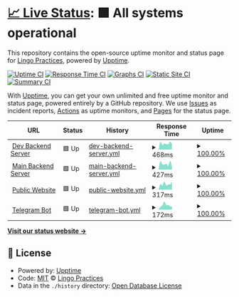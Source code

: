 # [📈 Live Status](https://lingopractices.github.io/upptime-status): <!--live status--> **🟩 All systems operational**

This repository contains the open-source uptime monitor and status page for [Lingo Practices](https://lingopractices.github.io/upptime-status), powered by [Upptime](https://github.com/upptime/upptime).

[![Uptime CI](https://github.com/lingopractices/upptime-status/workflows/Uptime%20CI/badge.svg)](https://github.com/lingopractices/upptime-status/actions?query=workflow%3A%22Uptime+CI%22)
[![Response Time CI](https://github.com/lingopractices/upptime-status/workflows/Response%20Time%20CI/badge.svg)](https://github.com/lingopractices/upptime-status/actions?query=workflow%3A%22Response+Time+CI%22)
[![Graphs CI](https://github.com/lingopractices/upptime-status/workflows/Graphs%20CI/badge.svg)](https://github.com/lingopractices/upptime-status/actions?query=workflow%3A%22Graphs+CI%22)
[![Static Site CI](https://github.com/lingopractices/upptime-status/workflows/Static%20Site%20CI/badge.svg)](https://github.com/lingopractices/upptime-status/actions?query=workflow%3A%22Static+Site+CI%22)
[![Summary CI](https://github.com/lingopractices/upptime-status/workflows/Summary%20CI/badge.svg)](https://github.com/lingopractices/upptime-status/actions?query=workflow%3A%22Summary+CI%22)

With [Upptime](https://upptime.js.org), you can get your own unlimited and free uptime monitor and status page, powered entirely by a GitHub repository. We use [Issues](https://github.com/lingopractices/upptime-status/issues) as incident reports, [Actions](https://github.com/lingopractices/upptime-status/actions) as uptime monitors, and [Pages](https://lingopractices.github.io/upptime-status) for the status page.

<!--start: status pages-->
<!-- This summary is generated by Upptime (https://github.com/upptime/upptime) -->
<!-- Do not edit this manually, your changes will be overwritten -->
<!-- prettier-ignore -->
| URL | Status | History | Response Time | Uptime |
| --- | ------ | ------- | ------------- | ------ |
| <img alt="" src="https://icons.duckduckgo.com/ip3/dev.api.lingopractices.com.ico" height="13"> [Dev Backend Server](https://dev.api.lingopractices.com/health) | 🟩 Up | [dev-backend-server.yml](https://github.com/lingopraxis/upptime-status/commits/HEAD/history/dev-backend-server.yml) | <details><summary><img alt="Response time graph" src="./graphs/dev-backend-server/response-time-week.png" height="20"> 468ms</summary><br><a href="https://lingopractices.github.io/upptime-status/history/dev-backend-server"><img alt="Response time 457" src="https://img.shields.io/endpoint?url=https%3A%2F%2Fraw.githubusercontent.com%2Flingopraxis%2Fupptime-status%2FHEAD%2Fapi%2Fdev-backend-server%2Fresponse-time.json"></a><br><a href="https://lingopractices.github.io/upptime-status/history/dev-backend-server"><img alt="24-hour response time 439" src="https://img.shields.io/endpoint?url=https%3A%2F%2Fraw.githubusercontent.com%2Flingopraxis%2Fupptime-status%2FHEAD%2Fapi%2Fdev-backend-server%2Fresponse-time-day.json"></a><br><a href="https://lingopractices.github.io/upptime-status/history/dev-backend-server"><img alt="7-day response time 468" src="https://img.shields.io/endpoint?url=https%3A%2F%2Fraw.githubusercontent.com%2Flingopraxis%2Fupptime-status%2FHEAD%2Fapi%2Fdev-backend-server%2Fresponse-time-week.json"></a><br><a href="https://lingopractices.github.io/upptime-status/history/dev-backend-server"><img alt="30-day response time 479" src="https://img.shields.io/endpoint?url=https%3A%2F%2Fraw.githubusercontent.com%2Flingopraxis%2Fupptime-status%2FHEAD%2Fapi%2Fdev-backend-server%2Fresponse-time-month.json"></a><br><a href="https://lingopractices.github.io/upptime-status/history/dev-backend-server"><img alt="1-year response time 457" src="https://img.shields.io/endpoint?url=https%3A%2F%2Fraw.githubusercontent.com%2Flingopraxis%2Fupptime-status%2FHEAD%2Fapi%2Fdev-backend-server%2Fresponse-time-year.json"></a></details> | <details><summary><a href="https://lingopractices.github.io/upptime-status/history/dev-backend-server">100.00%</a></summary><a href="https://lingopractices.github.io/upptime-status/history/dev-backend-server"><img alt="All-time uptime 99.11%" src="https://img.shields.io/endpoint?url=https%3A%2F%2Fraw.githubusercontent.com%2Flingopraxis%2Fupptime-status%2FHEAD%2Fapi%2Fdev-backend-server%2Fuptime.json"></a><br><a href="https://lingopractices.github.io/upptime-status/history/dev-backend-server"><img alt="24-hour uptime 100.00%" src="https://img.shields.io/endpoint?url=https%3A%2F%2Fraw.githubusercontent.com%2Flingopraxis%2Fupptime-status%2FHEAD%2Fapi%2Fdev-backend-server%2Fuptime-day.json"></a><br><a href="https://lingopractices.github.io/upptime-status/history/dev-backend-server"><img alt="7-day uptime 100.00%" src="https://img.shields.io/endpoint?url=https%3A%2F%2Fraw.githubusercontent.com%2Flingopraxis%2Fupptime-status%2FHEAD%2Fapi%2Fdev-backend-server%2Fuptime-week.json"></a><br><a href="https://lingopractices.github.io/upptime-status/history/dev-backend-server"><img alt="30-day uptime 100.00%" src="https://img.shields.io/endpoint?url=https%3A%2F%2Fraw.githubusercontent.com%2Flingopraxis%2Fupptime-status%2FHEAD%2Fapi%2Fdev-backend-server%2Fuptime-month.json"></a><br><a href="https://lingopractices.github.io/upptime-status/history/dev-backend-server"><img alt="1-year uptime 99.11%" src="https://img.shields.io/endpoint?url=https%3A%2F%2Fraw.githubusercontent.com%2Flingopraxis%2Fupptime-status%2FHEAD%2Fapi%2Fdev-backend-server%2Fuptime-year.json"></a></details>
| <img alt="" src="https://icons.duckduckgo.com/ip3/api.lingopractices.com.ico" height="13"> [Main Backend Server](https://api.lingopractices.com/health) | 🟩 Up | [main-backend-server.yml](https://github.com/lingopraxis/upptime-status/commits/HEAD/history/main-backend-server.yml) | <details><summary><img alt="Response time graph" src="./graphs/main-backend-server/response-time-week.png" height="20"> 427ms</summary><br><a href="https://lingopractices.github.io/upptime-status/history/main-backend-server"><img alt="Response time 521" src="https://img.shields.io/endpoint?url=https%3A%2F%2Fraw.githubusercontent.com%2Flingopraxis%2Fupptime-status%2FHEAD%2Fapi%2Fmain-backend-server%2Fresponse-time.json"></a><br><a href="https://lingopractices.github.io/upptime-status/history/main-backend-server"><img alt="24-hour response time 188" src="https://img.shields.io/endpoint?url=https%3A%2F%2Fraw.githubusercontent.com%2Flingopraxis%2Fupptime-status%2FHEAD%2Fapi%2Fmain-backend-server%2Fresponse-time-day.json"></a><br><a href="https://lingopractices.github.io/upptime-status/history/main-backend-server"><img alt="7-day response time 427" src="https://img.shields.io/endpoint?url=https%3A%2F%2Fraw.githubusercontent.com%2Flingopraxis%2Fupptime-status%2FHEAD%2Fapi%2Fmain-backend-server%2Fresponse-time-week.json"></a><br><a href="https://lingopractices.github.io/upptime-status/history/main-backend-server"><img alt="30-day response time 467" src="https://img.shields.io/endpoint?url=https%3A%2F%2Fraw.githubusercontent.com%2Flingopraxis%2Fupptime-status%2FHEAD%2Fapi%2Fmain-backend-server%2Fresponse-time-month.json"></a><br><a href="https://lingopractices.github.io/upptime-status/history/main-backend-server"><img alt="1-year response time 521" src="https://img.shields.io/endpoint?url=https%3A%2F%2Fraw.githubusercontent.com%2Flingopraxis%2Fupptime-status%2FHEAD%2Fapi%2Fmain-backend-server%2Fresponse-time-year.json"></a></details> | <details><summary><a href="https://lingopractices.github.io/upptime-status/history/main-backend-server">100.00%</a></summary><a href="https://lingopractices.github.io/upptime-status/history/main-backend-server"><img alt="All-time uptime 99.97%" src="https://img.shields.io/endpoint?url=https%3A%2F%2Fraw.githubusercontent.com%2Flingopraxis%2Fupptime-status%2FHEAD%2Fapi%2Fmain-backend-server%2Fuptime.json"></a><br><a href="https://lingopractices.github.io/upptime-status/history/main-backend-server"><img alt="24-hour uptime 100.00%" src="https://img.shields.io/endpoint?url=https%3A%2F%2Fraw.githubusercontent.com%2Flingopraxis%2Fupptime-status%2FHEAD%2Fapi%2Fmain-backend-server%2Fuptime-day.json"></a><br><a href="https://lingopractices.github.io/upptime-status/history/main-backend-server"><img alt="7-day uptime 100.00%" src="https://img.shields.io/endpoint?url=https%3A%2F%2Fraw.githubusercontent.com%2Flingopraxis%2Fupptime-status%2FHEAD%2Fapi%2Fmain-backend-server%2Fuptime-week.json"></a><br><a href="https://lingopractices.github.io/upptime-status/history/main-backend-server"><img alt="30-day uptime 100.00%" src="https://img.shields.io/endpoint?url=https%3A%2F%2Fraw.githubusercontent.com%2Flingopraxis%2Fupptime-status%2FHEAD%2Fapi%2Fmain-backend-server%2Fuptime-month.json"></a><br><a href="https://lingopractices.github.io/upptime-status/history/main-backend-server"><img alt="1-year uptime 99.97%" src="https://img.shields.io/endpoint?url=https%3A%2F%2Fraw.githubusercontent.com%2Flingopraxis%2Fupptime-status%2FHEAD%2Fapi%2Fmain-backend-server%2Fuptime-year.json"></a></details>
| <img alt="" src="https://icons.duckduckgo.com/ip3/lingopractices.com.ico" height="13"> [Public Website](https://lingopractices.com/) | 🟩 Up | [public-website.yml](https://github.com/lingopraxis/upptime-status/commits/HEAD/history/public-website.yml) | <details><summary><img alt="Response time graph" src="./graphs/public-website/response-time-week.png" height="20"> 317ms</summary><br><a href="https://lingopractices.github.io/upptime-status/history/public-website"><img alt="Response time 206" src="https://img.shields.io/endpoint?url=https%3A%2F%2Fraw.githubusercontent.com%2Flingopraxis%2Fupptime-status%2FHEAD%2Fapi%2Fpublic-website%2Fresponse-time.json"></a><br><a href="https://lingopractices.github.io/upptime-status/history/public-website"><img alt="24-hour response time 443" src="https://img.shields.io/endpoint?url=https%3A%2F%2Fraw.githubusercontent.com%2Flingopraxis%2Fupptime-status%2FHEAD%2Fapi%2Fpublic-website%2Fresponse-time-day.json"></a><br><a href="https://lingopractices.github.io/upptime-status/history/public-website"><img alt="7-day response time 317" src="https://img.shields.io/endpoint?url=https%3A%2F%2Fraw.githubusercontent.com%2Flingopraxis%2Fupptime-status%2FHEAD%2Fapi%2Fpublic-website%2Fresponse-time-week.json"></a><br><a href="https://lingopractices.github.io/upptime-status/history/public-website"><img alt="30-day response time 234" src="https://img.shields.io/endpoint?url=https%3A%2F%2Fraw.githubusercontent.com%2Flingopraxis%2Fupptime-status%2FHEAD%2Fapi%2Fpublic-website%2Fresponse-time-month.json"></a><br><a href="https://lingopractices.github.io/upptime-status/history/public-website"><img alt="1-year response time 206" src="https://img.shields.io/endpoint?url=https%3A%2F%2Fraw.githubusercontent.com%2Flingopraxis%2Fupptime-status%2FHEAD%2Fapi%2Fpublic-website%2Fresponse-time-year.json"></a></details> | <details><summary><a href="https://lingopractices.github.io/upptime-status/history/public-website">100.00%</a></summary><a href="https://lingopractices.github.io/upptime-status/history/public-website"><img alt="All-time uptime 99.97%" src="https://img.shields.io/endpoint?url=https%3A%2F%2Fraw.githubusercontent.com%2Flingopraxis%2Fupptime-status%2FHEAD%2Fapi%2Fpublic-website%2Fuptime.json"></a><br><a href="https://lingopractices.github.io/upptime-status/history/public-website"><img alt="24-hour uptime 100.00%" src="https://img.shields.io/endpoint?url=https%3A%2F%2Fraw.githubusercontent.com%2Flingopraxis%2Fupptime-status%2FHEAD%2Fapi%2Fpublic-website%2Fuptime-day.json"></a><br><a href="https://lingopractices.github.io/upptime-status/history/public-website"><img alt="7-day uptime 100.00%" src="https://img.shields.io/endpoint?url=https%3A%2F%2Fraw.githubusercontent.com%2Flingopraxis%2Fupptime-status%2FHEAD%2Fapi%2Fpublic-website%2Fuptime-week.json"></a><br><a href="https://lingopractices.github.io/upptime-status/history/public-website"><img alt="30-day uptime 100.00%" src="https://img.shields.io/endpoint?url=https%3A%2F%2Fraw.githubusercontent.com%2Flingopraxis%2Fupptime-status%2FHEAD%2Fapi%2Fpublic-website%2Fuptime-month.json"></a><br><a href="https://lingopractices.github.io/upptime-status/history/public-website"><img alt="1-year uptime 99.97%" src="https://img.shields.io/endpoint?url=https%3A%2F%2Fraw.githubusercontent.com%2Flingopraxis%2Fupptime-status%2FHEAD%2Fapi%2Fpublic-website%2Fuptime-year.json"></a></details>
| <img alt="" src="https://icons.duckduckgo.com/ip3/tg.lingopractices.com.ico" height="13"> [Telegram Bot](https://tg.lingopractices.com/) | 🟩 Up | [telegram-bot.yml](https://github.com/lingopraxis/upptime-status/commits/HEAD/history/telegram-bot.yml) | <details><summary><img alt="Response time graph" src="./graphs/telegram-bot/response-time-week.png" height="20"> 172ms</summary><br><a href="https://lingopractices.github.io/upptime-status/history/telegram-bot"><img alt="Response time 151" src="https://img.shields.io/endpoint?url=https%3A%2F%2Fraw.githubusercontent.com%2Flingopraxis%2Fupptime-status%2FHEAD%2Fapi%2Ftelegram-bot%2Fresponse-time.json"></a><br><a href="https://lingopractices.github.io/upptime-status/history/telegram-bot"><img alt="24-hour response time 122" src="https://img.shields.io/endpoint?url=https%3A%2F%2Fraw.githubusercontent.com%2Flingopraxis%2Fupptime-status%2FHEAD%2Fapi%2Ftelegram-bot%2Fresponse-time-day.json"></a><br><a href="https://lingopractices.github.io/upptime-status/history/telegram-bot"><img alt="7-day response time 172" src="https://img.shields.io/endpoint?url=https%3A%2F%2Fraw.githubusercontent.com%2Flingopraxis%2Fupptime-status%2FHEAD%2Fapi%2Ftelegram-bot%2Fresponse-time-week.json"></a><br><a href="https://lingopractices.github.io/upptime-status/history/telegram-bot"><img alt="30-day response time 146" src="https://img.shields.io/endpoint?url=https%3A%2F%2Fraw.githubusercontent.com%2Flingopraxis%2Fupptime-status%2FHEAD%2Fapi%2Ftelegram-bot%2Fresponse-time-month.json"></a><br><a href="https://lingopractices.github.io/upptime-status/history/telegram-bot"><img alt="1-year response time 151" src="https://img.shields.io/endpoint?url=https%3A%2F%2Fraw.githubusercontent.com%2Flingopraxis%2Fupptime-status%2FHEAD%2Fapi%2Ftelegram-bot%2Fresponse-time-year.json"></a></details> | <details><summary><a href="https://lingopractices.github.io/upptime-status/history/telegram-bot">100.00%</a></summary><a href="https://lingopractices.github.io/upptime-status/history/telegram-bot"><img alt="All-time uptime 99.98%" src="https://img.shields.io/endpoint?url=https%3A%2F%2Fraw.githubusercontent.com%2Flingopraxis%2Fupptime-status%2FHEAD%2Fapi%2Ftelegram-bot%2Fuptime.json"></a><br><a href="https://lingopractices.github.io/upptime-status/history/telegram-bot"><img alt="24-hour uptime 100.00%" src="https://img.shields.io/endpoint?url=https%3A%2F%2Fraw.githubusercontent.com%2Flingopraxis%2Fupptime-status%2FHEAD%2Fapi%2Ftelegram-bot%2Fuptime-day.json"></a><br><a href="https://lingopractices.github.io/upptime-status/history/telegram-bot"><img alt="7-day uptime 100.00%" src="https://img.shields.io/endpoint?url=https%3A%2F%2Fraw.githubusercontent.com%2Flingopraxis%2Fupptime-status%2FHEAD%2Fapi%2Ftelegram-bot%2Fuptime-week.json"></a><br><a href="https://lingopractices.github.io/upptime-status/history/telegram-bot"><img alt="30-day uptime 100.00%" src="https://img.shields.io/endpoint?url=https%3A%2F%2Fraw.githubusercontent.com%2Flingopraxis%2Fupptime-status%2FHEAD%2Fapi%2Ftelegram-bot%2Fuptime-month.json"></a><br><a href="https://lingopractices.github.io/upptime-status/history/telegram-bot"><img alt="1-year uptime 99.98%" src="https://img.shields.io/endpoint?url=https%3A%2F%2Fraw.githubusercontent.com%2Flingopraxis%2Fupptime-status%2FHEAD%2Fapi%2Ftelegram-bot%2Fuptime-year.json"></a></details>

<!--end: status pages-->

[**Visit our status website →**](https://lingopractices.github.io/upptime-status)

## 📄 License

- Powered by: [Upptime](https://github.com/upptime/upptime)
- Code: [MIT](./LICENSE) © [Lingo Practices](https://lingopractices.github.io/upptime-status)
- Data in the `./history` directory: [Open Database License](https://opendatacommons.org/licenses/odbl/1-0/)
